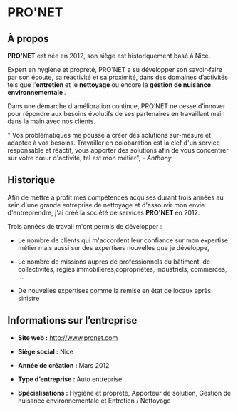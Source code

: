 # PRO'NET
<h2> À propos </h2>
<p align="justify">
  
<b>PRO'NET</b> est née en 2012, son siège est historiquement basé à Nice.

Expert en hygiène et propreté, PRO'NET a su développer son savoir-faire par son écoute, sa réactivité et sa proximité, dans des domaines d’activités tels que l'<b>entretien </b> et le <b> nettoyage </b> ou encore la <b> gestion de nuisance environnementale </b>.

Dans une démarche d'amélioration continue, PRO'NET ne cesse d’innover pour répondre aux besoins évolutifs de ses partenaires en travaillant main dans la main avec nos clients.

" Vos problématiques me pousse à créer des solutions sur-mesure et adaptée à vos besoins. Travailler en colobaration est la clef d'un service responsable et réactif, vous apporter des solutions afin de vous concentrer sur votre cœur d'activité, tel est mon métier",<i> - Anthony </i>

<h2> Historique </h2>

Afin de mettre a profit mes compétences acquises durant trois années au sein d'une grande entreprise de nettoyage et d'assouvir mon envie d'entreprendre, j'ai créé la société de services <b> PRO'NET </b> en 2012.

Trois années de travail m'ont permis de développer :

- Le nombre de clients qui  m'accordent leur confiance sur mon expertise métier mais aussi sur des expertises nouvelles que je développe,

- Le nombre de missions auprès de professionnels du bâtiment, de collectivités, régies immobilières,copropriétés, industriels, commerces, …

- De nouvelles expertises comme la remise en état de locaux après sinistre

<h2> Informations sur l’entreprise </h2>

- <b> Site web :</b> http://www.pronet.com
  
- <b> Siège social :</b> Nice

- <b> Année de création : </b>Mars 2012

- <b> Type d’entreprise : </b>Auto entreprise

- <b> Spécialisations : </b> Hygiène et propreté,  Apporteur de solution, Gestion de nuisance environnementale et Entretien / Nettoyage

</p>
